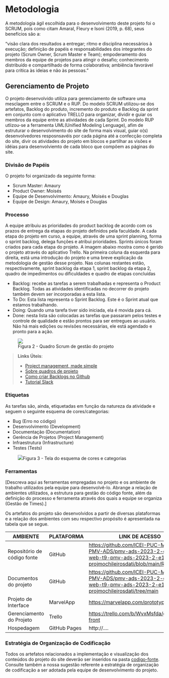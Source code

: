 
# Metodologia

A metodologia ágil escolhida para o desenvolvimento deste projeto foi o SCRUM, pois como citam Amaral, Fleury e Isoni (2019, p. 68), seus benefícios são a:

“visão clara dos resultados a entregar; ritmo e disciplina necessários à execução; definição de papéis e responsabilidades dos integrantes do projeto (Scrum Owner, Scrum Master e Team); empoderamento dos membros da equipe de projetos para atingir o desafio; conhecimento distribuído e compartilhado de forma colaborativa; ambiência favorável para crítica às ideias e não às pessoas.”


## Gerenciamento de Projeto
O projeto desenvolvido utiliza para gerenciamento de software uma mesclagem entre o SCRUM e o RUP.
Do modelo SCRUM utilizou-se dos artefatos, Backlog do produto, incremento do produto e Backlog da sprint em conjunto com o aplicativo TRELLO para organizar, dividir e guiar os membros da equipe entre as atividades de cada Sprint.
Do modelo RUP utlizou-se a ferramenta UML(Unified Modeling Lenguage), afim de estruturar o desenvolvimento do site de forma mais visual, guiar o(s) desenvolvedores resposnsavéis por cada página até a confecção completa do site, divir os atividades do projeto em blocos e partilhar as visões e idéias para desenvolviemto de cada bloco que compõem as páginas do site.

### Divisão de Papéis

O projeto foi organizado da seguinte forma:
- Scrum Master: Amaury
- Product Owner: Moisés
- Equipe de Desenvolvimento: Amaury, Moisés e Douglas
- Equipe de Design: Amaury, Moisés e Douglas



### Processo

A equipe atribuiu as prioridades do product backlog de acordo com os prazos de entrega da etapas do projeto definidos pela faculdade. A cada etapa do projeto em curso, a equipe, através de uma sprint planning, forma o sprint backlog, delega funções e atribui prioridades. Sprints únicos foram criados para cada etapa do projeto. A imagem abaixo mostra como é gerido o projeto através do aplicativo Trello. Na primeira coluna da esquerda para direita, está uma introdução do projeto e uma breve explicação da metodologia de gestão desse projeto. Nas colunas restantes estão, respectivamente, sprint backlog da etapa 1, sprint backlog da etapa 2, quadro de impedimentos ou dificuldades e quadro de etapas concluídas
- Backlog: recebe as tarefas a serem trabalhadas e representa o Product Backlog. Todas as atividades identificadas no decorrer do projeto também devem ser incorporadas a esta lista. 
- To Do: Esta lista representa o Sprint Backlog. Este é o Sprint atual que estamos trabalhando. 
- Doing: Quando uma tarefa tiver sido iniciada, ela é movida para cá. 
- Done: nesta lista são colocadas as tarefas que passaram pelos testes e controle de qualidade e estão prontos para ser entregues ao usuário. Não há mais edições ou revisões necessárias, ele está agendado e pronto para a ação.

 <figure>
     <img src="https://github.com/ICEI-PUC-Minas-PMV-ADS/pmv-ads-2023-2-e1-proj-web-t9-pmv-ads-2023-2-e1-projmochileirosdati/blob/main/documentos/img/Trelloatual.png?raw=true">
     <figcaption> Figura 2 - Quadro Scrum de gestão do projeto</figcaption>
</figure>

> **Links Úteis**:
> - [Project management, made simple](https://github.com/features/project-management/)
> - [Sobre quadros de projeto](https://docs.github.com/pt/github/managing-your-work-on-github/about-project-boards)
> - [Como criar Backlogs no Github](https://www.youtube.com/watch?v=RXEy6CFu9Hk)
> - [Tutorial Slack](https://slack.com/intl/en-br/)


### Etiquetas
<p>As tarefas são, ainda, etiquetadas em função da natureza da atividade e seguem o seguinte esquema de cores/categorias:</p>

<ul>
  <li>Bug (Erro no código)</li>
  <li>Desenvolvimento (Development)</li>
  <li>Documentação (Documentation)</li>
  <li>Gerência de Projetos (Project Management)</li>
  <li>Infraestrutura (Infrastructure)</li>
  <li>Testes (Tests)</li>
</ul>

<figure> 
  <img src="https://user-images.githubusercontent.com/100447878/164068979-9eed46e1-9b44-461e-ab88-c2388e6767a1.png"
    <figcaption>Figura 3 - Tela do esquema de cores e categorias</figcaption>
</figure> 
  
### Ferramentas

[Descreva aqui as ferramentas empregadas no projeto e os ambiente de trabalho utilizados pela  equipe para desenvolvê-lo. Abrange a relação de ambientes utilizados, a estrutura para gestão do código fonte, além da definição do processo e ferramenta através dos quais a equipe se organiza (Gestão de Times).]

Os artefatos do projeto são desenvolvidos a partir de diversas plataformas e a relação dos ambientes com seu respectivo propósito é apresentada na tabela que se segue.

| AMBIENTE                            | PLATAFORMA                         | LINK DE ACESSO                         |
|-------------------------------------|------------------------------------|----------------------------------------|
| Repositório de código fonte         | GitHub                             | https://github.com/ICEI-PUC-Minas-PMV-ADS/pmv-ads-2023-2-e1-proj-web-t9-pmv-ads-2023-2-e1-projmochileirosdati/blob/main/README.md|
| Documentos do projeto               | GitHub                             |https://github.com/ICEI-PUC-Minas-PMV-ADS/pmv-ads-2023-2-e1-proj-web-t9-pmv-ads-2023-2-e1-projmochileirosdati/tree/main|
| Projeto de Interface                | MarvelApp                          |https://marvelapp.com/prototype/6dhf14h|
| Gerenciamento do Projeto            | Trello                             |https://trello.com/b/WvxMsfda/gp-web-front|
| Hospedagem                          | GitHub Pages                       | http://....                            |


### Estratégia de Organização de Codificação 

Todos os artefatos relacionados a implementação e visualização dos conteúdos do projeto do site deverão ser inseridos na pasta [codigo-fonte](http://https://github.com/ICEI-PUC-Minas-PMV-ADS/WebApplicationProject-Template-v2/tree/main/codigo-fonte). Consulte também a nossa sugestão referente a estratégia de organização de codificação a ser adotada pela equipe de desenvolvimento do projeto.
